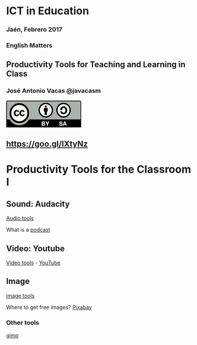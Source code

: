 # ICT in Education

### Jaén, Febrero 2017

### English Matters

## Productivity Tools for Teaching and Learning in Class

### José Antonio Vacas @javacasm

![./Licencia CC.png](./images/Licencia_CC.png)

## https://goo.gl/lXtyNz

# Productivity Tools for the Classroom I

## Sound: Audacity

[Audio tools](./audioTools.md)

What is a [podcast](./Podcast.md)


## Video: Youtube

[Video tools](./Video.md) - [YouTube](./youtube.md)


## Image

[image tools](./images.md)

Where to get free images?
[Pixabay](https://pixabay.com/)

### Other tools

[gimp](./gimp.md)
